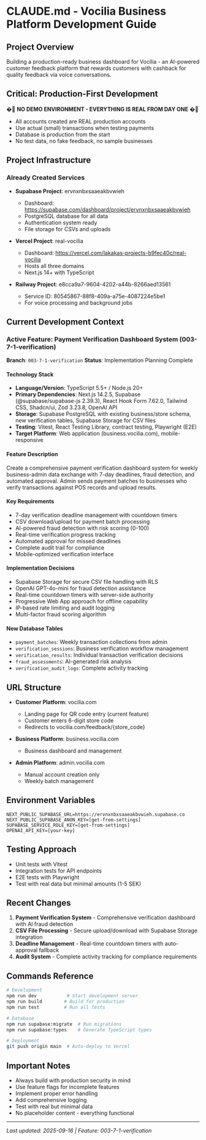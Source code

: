 # CLAUDE.md - Vocilia Business Platform Development Guide

## Project Overview
Building a production-ready business dashboard for Vocilia - an AI-powered customer feedback platform that rewards customers with cashback for quality feedback via voice conversations.

## Critical: Production-First Development
� **NO DEMO ENVIRONMENT - EVERYTHING IS REAL FROM DAY ONE** �
- All accounts created are REAL production accounts
- Use actual (small) transactions when testing payments
- Database is production from the start
- No test data, no fake feedback, no sample businesses

## Project Infrastructure

### Already Created Services
- **Supabase Project**: ervnxnbxsaaeakbvwieh
  - Dashboard: https://supabase.com/dashboard/project/ervnxnbxsaaeakbvwieh
  - PostgreSQL database for all data
  - Authentication system ready
  - File storage for CSVs and uploads

- **Vercel Project**: real-vocilia
  - Dashboard: https://vercel.com/lakakas-projects-b9fec40c/real-vocilia
  - Hosts all three domains
  - Next.js 14+ with TypeScript

- **Railway Project**: e8cca9a7-9604-4202-a44b-8266aed13561
  - Service ID: 80545867-88f8-409a-a75e-4087224e5be1
  - For voice processing and background jobs

## Current Development Context

### Active Feature: Payment Verification Dashboard System (003-7-1-verification)
**Branch**: `003-7-1-verification`
**Status**: Implementation Planning Complete

#### Technology Stack
- **Language/Version**: TypeScript 5.5+ / Node.js 20+
- **Primary Dependencies**: Next.js 14.2.5, Supabase (@supabase/supabase-js 2.39.3), React Hook Form 7.62.0, Tailwind CSS, Shadcn/ui, Zod 3.23.8, OpenAI API
- **Storage**: Supabase PostgreSQL with existing business/store schema, new verification tables, Supabase Storage for CSV files
- **Testing**: Vitest, React Testing Library, contract testing, Playwright (E2E)
- **Target Platform**: Web application (business.vocilia.com), mobile-responsive

#### Feature Description
Create a comprehensive payment verification dashboard system for weekly business-admin data exchange with 7-day deadlines, fraud detection, and automated approval. Admin sends payment batches to businesses who verify transactions against POS records and upload results.

#### Key Requirements
- 7-day verification deadline management with countdown timers
- CSV download/upload for payment batch processing
- AI-powered fraud detection with risk scoring (0-100)
- Real-time verification progress tracking
- Automated approval for missed deadlines
- Complete audit trail for compliance
- Mobile-optimized verification interface

#### Implementation Decisions
- Supabase Storage for secure CSV file handling with RLS
- OpenAI GPT-4o-mini for fraud detection assistance
- Real-time countdown timers with server-side authority
- Progressive Web App approach for offline capability
- IP-based rate limiting and audit logging
- Multi-factor fraud scoring algorithm

#### New Database Tables
- `payment_batches`: Weekly transaction collections from admin
- `verification_sessions`: Business verification workflow management
- `verification_results`: Individual transaction verification decisions
- `fraud_assessments`: AI-generated risk analysis
- `verification_audit_logs`: Complete activity tracking

## URL Structure
- **Customer Platform**: vocilia.com
  - Landing page for QR code entry (current feature)
  - Customer enters 6-digit store code
  - Redirects to vocilia.com/feedback/{store_code}

- **Business Platform**: business.vocilia.com
  - Business dashboard and management

- **Admin Platform**: admin.vocilia.com
  - Manual account creation only
  - Weekly batch management

## Environment Variables
```env
NEXT_PUBLIC_SUPABASE_URL=https://ervnxnbxsaaeakbvwieh.supabase.co
NEXT_PUBLIC_SUPABASE_ANON_KEY=[get-from-settings]
SUPABASE_SERVICE_ROLE_KEY=[get-from-settings]
OPENAI_API_KEY=[your-key]
```

## Testing Approach
- Unit tests with Vitest
- Integration tests for API endpoints
- E2E tests with Playwright
- Test with real data but minimal amounts (1-5 SEK)

## Recent Changes
1. **Payment Verification System** - Comprehensive verification dashboard with AI fraud detection
2. **CSV File Processing** - Secure upload/download with Supabase Storage integration
3. **Deadline Management** - Real-time countdown timers with auto-approval fallback
4. **Audit System** - Complete activity tracking for compliance requirements

## Commands Reference
```bash
# Development
npm run dev           # Start development server
npm run build        # Build for production
npm run test         # Run all tests

# Database
npm run supabase:migrate  # Run migrations
npm run supabase:types    # Generate TypeScript types

# Deployment
git push origin main  # Auto-deploy to Vercel
```

## Important Notes
- Always build with production security in mind
- Use feature flags for incomplete features
- Implement proper error handling
- Add comprehensive logging
- Test with real but minimal data
- No placeholder content - everything functional

---
*Last updated: 2025-09-16 | Feature: 003-7-1-verification*
